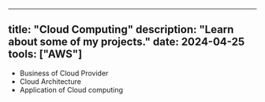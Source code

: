 ---
title: "Cloud Computing"
description: "Learn about some of my projects."
date: 2024-04-25
tools: ["AWS"]
----
- Business of Cloud Provider
- Cloud Architecture
- Application of Cloud computing